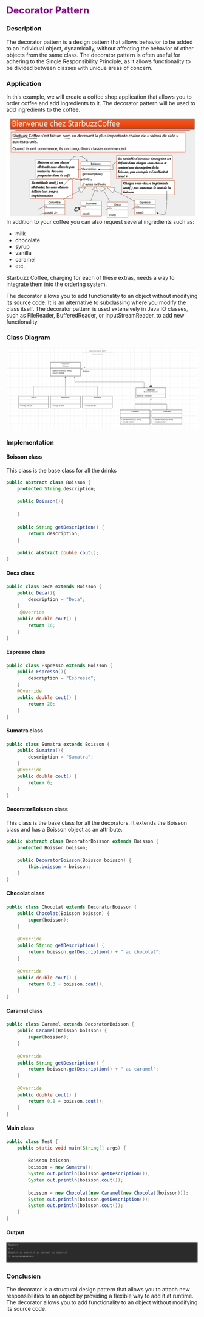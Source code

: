 ## **<span style="color:purple; font-size:larger;">Decorator Pattern</span>**
### Description
The decorator pattern is a design pattern that allows behavior to be added to an individual object, dynamically, without affecting the behavior of other objects from the same class. The decorator pattern is often useful for adhering to the Single Responsibility Principle, as it allows functionality to be divided between classes with unique areas of concern.
### Application
In this example, we will create a coffee shop application that allows you to order coffee and add ingredients to it. The decorator pattern will be used to add ingredients to the coffee.

![img.png](src/main/java/ma/enset/captures/img.png)
In addition to your coffee you can also request several ingredients such as:
* milk
* chocolate
* syrup
* vanilla
* caramel
* etc.

Starbuzz Coffee, charging for each of these extras, needs a way to integrate them into the ordering system.

The decorator allows you to add functionality to an object without modifying its source code. It is an alternative to subclassing where you modify the class itself. The decorator pattern is used extensively in Java IO classes, such as FileReader, BufferedReader, or InputStreamReader, to add new functionality.

### Class Diagram
![img_2.png](src/main/java/ma/enset/captures/img_2.png)

### Implementation
#### Boisson class
This class is the base class for all the drinks

```java
public abstract class Boisson {
    protected String description;

    public Boisson(){

    }

    public String getDescription() {
        return description;
    }

    public abstract double cout();
}
```
#### Deca class
```java
public class Deca extends Boisson {
    public Deca(){
        description = "Deca";
    }
     @Override
    public double cout() {
        return 16;
    }
}
```
#### Espresso class
```java
public class Espresso extends Boisson {
    public Espresso(){
        description = "Espresso";
    }
    @Override
    public double cout() {
        return 20;
    }
}
```
#### Sumatra class
```java
public class Sumatra extends Boisson {
    public Sumatra(){
        description = "Sumatra";
    }
    @Override
    public double cout() {
        return 6;
    }
}
```
#### DecoratorBoisson class
This class is the base class for all the decorators. It extends the Boisson class and has a Boisson object as an attribute.

```java
public abstract class DecoratorBoisson extends Boisson {
    protected Boisson boisson;

    public DecoratorBoisson(Boisson boisson) {
        this.boisson = boisson;
    }
}
```
#### Chocolat class
```java
public class Chocolat extends DecoratorBoisson {
    public Chocolat(Boisson boisson) {
        super(boisson);
    }

    @Override
    public String getDescription() {
        return boisson.getDescription() + " au chocolat";
    }

    @Override
    public double cout() {
        return 0.3 + boisson.cout();
    }
}
```
#### Caramel class
```java
public class Caramel extends DecoratorBoisson {
    public Caramel(Boisson boisson) {
        super(boisson);
    }

    @Override
    public String getDescription() {
        return boisson.getDescription() + " au caramel";
    }

    @Override
    public double cout() {
        return 0.8 + boisson.cout();
    }
}
```

#### Main class
```java
public class Test {
    public static void main(String[] args) {

        Boisson boisson;
        boisson = new Sumatra();
        System.out.println(boisson.getDescription());
        System.out.println(boisson.cout());

        boisson = new Chocolat(new Caramel(new Chocolat(boisson)));
        System.out.println(boisson.getDescription());
        System.out.println(boisson.cout());
    }
}
```
#### Output
![img_3.png](src/main/java/ma/enset/captures/img_3.png)

### Conclusion
The decorator is a structural design pattern that allows you to attach new responsibilities to an object by providing a flexible way to add it at runtime. The decorator allows you to add functionality to an object without modifying its source code.


